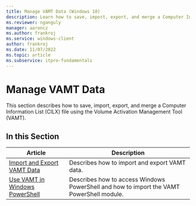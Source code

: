 ```yaml
---
title: Manage VAMT Data (Windows 10)
description: Learn how to save, import, export, and merge a Computer Information List (CILX) file using the Volume Activation Management Tool (VAMT).
ms.reviewer: nganguly
manager: aaroncz
ms.author: frankroj
ms.service: windows-client
author: frankroj
ms.date: 11/07/2022
ms.topic: article
ms.subservice: itpro-fundamentals
---
```


# Manage VAMT Data

This section describes how to save, import, export, and merge a Computer Information List (CILX) file using the Volume Activation Management Tool (VAMT).

## In this Section

|Article |Description |
|-------|------------|
|[Import and Export VAMT Data](import-export-vamt-data.md) |Describes how to import and export VAMT data. |
|[Use VAMT in Windows PowerShell](use-vamt-in-windows-powershell.md) |Describes how to access Windows PowerShell and how to import the VAMT PowerShell module. |
